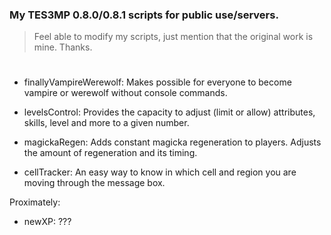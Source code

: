 ### My TES3MP 0.8.0/0.8.1 scripts for public use/servers.

> Feel able to modify my scripts, just mention that the original work is mine. Thanks.
#
- finallyVampireWerewolf: Makes possible for everyone to become vampire or werewolf without console commands.

- levelsControl: Provides the capacity to adjust (limit or allow) attributes, skills, level and more to a given number.

- magickaRegen: Adds constant magicka regeneration to players. Adjusts the amount of regeneration and its timing.

- cellTracker: An easy way to know in which cell and region you are moving through the message box.

Proximately:

- newXP: ???

